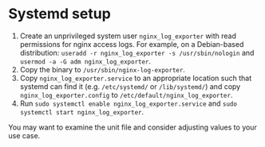 # Systemd setup

1. Create an unprivileged system user `nginx_log_exporter` with read
   permissions for nginx access logs. For example, on a Debian-based
   distribution: `useradd -r nginx_log_exporter -s /usr/sbin/nologin` and
   `usermod -a -G adm nginx_log_exporter`.
2. Copy the binary to `/usr/sbin/nginx-log-exporter`.
3. Copy `nginx_log_exporter.service` to an appropriate location such that
   systemd can find it (e.g. `/etc/systemd/` or `/lib/systemd/`) and copy
   `nginx_log_exporter.config` to `/etc/default/nginx_log_exporter`.
4. Run `sudo systemctl enable nginx_log_exporter.service` and `sudo systemctl
   start nginx_log_exporter`.

You may want to examine the unit file and consider adjusting values to your use
case.
